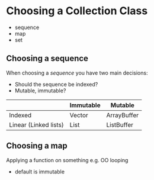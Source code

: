 # Choosing a Collection Class

- sequence
- map
- set

## Choosing a sequence

When choosing a *sequence* you have two main decisions:
- Should the sequence be indexed?
- Mutable, immutable?

|         | Immutable      |   Mutable     |
| ------------- |-------------|-------------|
| Indexed   | Vector |   ArrayBuffer   |
| Linear (Linked lists) | List |   ListBuffer |

## Choosing a map

Applying a function on something
e.g. OO looping
- default is immutable


